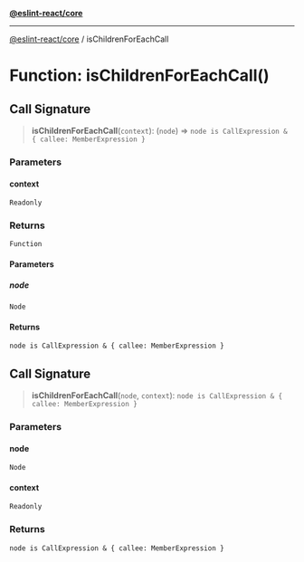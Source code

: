 [**@eslint-react/core**](../README.md)

***

[@eslint-react/core](../README.md) / isChildrenForEachCall

# Function: isChildrenForEachCall()

## Call Signature

> **isChildrenForEachCall**(`context`): (`node`) => `node is CallExpression & { callee: MemberExpression }`

### Parameters

#### context

`Readonly`

### Returns

`Function`

#### Parameters

##### node

`Node`

#### Returns

`node is CallExpression & { callee: MemberExpression }`

## Call Signature

> **isChildrenForEachCall**(`node`, `context`): `node is CallExpression & { callee: MemberExpression }`

### Parameters

#### node

`Node`

#### context

`Readonly`

### Returns

`node is CallExpression & { callee: MemberExpression }`

